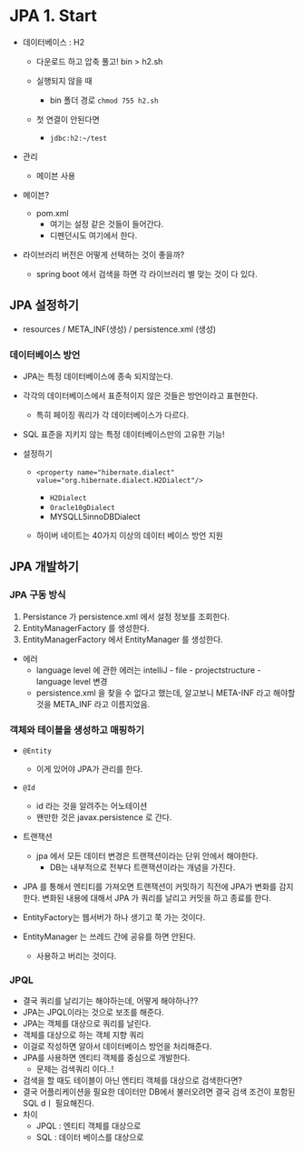 # JPA 1. Start



- 데이터베이스 : H2

  - 다운로드 하고 압축 풀고! bin > h2.sh

  - 실행되지 않을 때

    - bin 폴더 경로 `chmod 755 h2.sh `

  - 첫 연결이 안된다면

    - ```text
      jdbc:h2:~/test
      ```

- 관리

  - 메이븐 사용



- 메이븐?
  - pom.xml
    - 여기는 설정 같은 것들이 들어간다.
    - 디펜던시도 여기에서 한다.
- 라이브러리 버전은 어떻게 선택하는 것이 좋을까?
  - spring boot 에서 검색을 하면 각 라이브러리 별 맞는 것이 다 있다.





## JPA 설정하기

- resources / META_INF(생성) / persistence.xml (생성)



### 데이터베이스 방언

- JPA는 특정 데이터베이스에 종속 되지않는다.
- 각각의 데이터베이스에서 표준적이지 않은 것들은 방언이라고 표현한다.
  - 특히 페이징 쿼리가 각 데이터베이스가 다르다.
- SQL 표준을 지키지 않는 특정 데이터베이스만의 고유한 기능!



- 설정하기

  - ```text
    <property name="hibernate.dialect" value="org.hibernate.dialect.H2Dialect"/>
    ```

    - `H2Dialect`
    - `Oracle10gDialect`
    - MYSQLL5innoDBDialect

  - 하이버 네이트는 40가지 이상의 데이터 베이스 방언 지원



## JPA 개발하기



### JPA 구동 방식

1. Persistance 가 persistence.xml 에서 설정 정보를 조회한다.
2. EntityManagerFactory 를 생성한다.
3. EntityManagerFactory 에서 EntityManager 를 생성한다.





- 에러
  - language level 에 관한 에러는 intelliJ - file - projectstructure - language level 변경
  - persistence.xml 을 찾을 수 없다고 했는데, 알고보니 META-INF 라고 해야할 것을 META_INF 라고 이름지었음.







### 객체와 테이블을 생성하고 매핑하기

- `@Entity`
  - 이게 있어야 JPA가 관리를 한다.
- `@Id`
  - id 라는 것을 알려주는 어노테이션
  - 왠만한 것은 javax.persistence 로 간다.

- 트랜잭션
  - jpa 에서 모든 데이터 변경은 트랜잭션이라는 단위 안에서 해야한다.
    - DB는 내부적으로 전부다 트랜잭션이라는 개념을 가진다.
- JPA 를 통해서 엔티티를 가져오면 트랜잭션이 커밋하기 직전에 JPA가 변화를 감지한다.
  변화된 내용에 대해서 JPA 가 쿼리를 날리고 커밋을 하고 종료를 한다.
- EntityFactory는 웹서버가 하나 생기고 쭉 가는 것이다.
- EntityManager 는 쓰레드 간에 공유를 하면 안된다.
  - 사용하고 버리는 것이다.



### JPQL

- 결국 쿼리를 날리기는 해야하는데, 어떻게 해야하나??
- JPA는 JPQL이라는 것으로 보조를 해준다.
- JPA는 객체를 대상으로 쿼리를 날린다.
- 객체를 대상으로 하는 객체 지향 쿼리
- 이걸로 작성하면 알아서 데이터베이스 방언을 처리해준다.
- JPA를 사용하면 엔티티 객체를 중심으로 개발한다.
  - 문제는 검색쿼리 이다..!
- 검색을 할 때도 테이블이 아닌 엔티티 객체를 대상으로 검색한다면?
- 결국 어플리케이션을 필요한 데이터만 DB에서 불러오려면 결국 검색 조건이 포함된 SQL dㅣ 필요해진다.
- 차이
  - JPQL : 엔티티 객체를 대상으로 
  - SQL : 데이터 베이스를 대상으로

